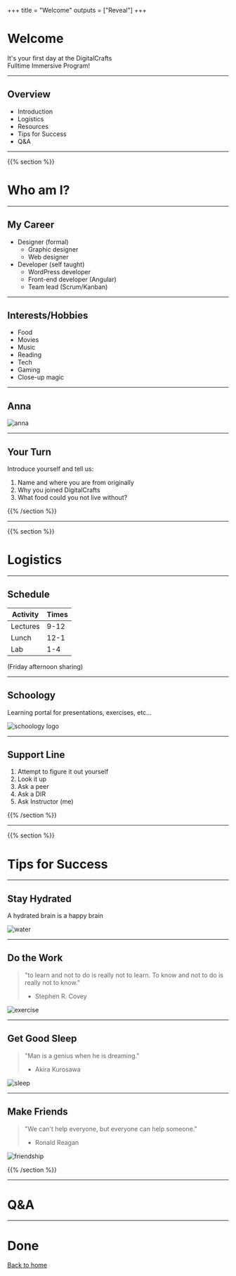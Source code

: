 +++
title = "Welcome"
outputs = ["Reveal"]
+++

# Welcome

It's your first day at the DigitalCrafts<br>
Fulltime Immersive Program!

---

## Overview

- Introduction
- Logistics
- Resources
- Tips for Success
- Q&A

---

{{% section %}}

# Who am I?

---

## My Career

- Designer (formal)
  - Graphic designer
  - Web designer
- Developer (self taught)
  - WordPress developer
  - Front-end developer (Angular)
  - Team lead (Scrum/Kanban)

---

## Interests/Hobbies

- Food
- Movies
- Music
- Reading
- Tech
- Gaming
- Close-up magic

---

## Anna

![anna](./anna.jpg)

---

## Your Turn

Introduce yourself and tell us:

1. Name and where you are from originally
2. Why you joined DigitalCrafts
3. What food could you not live without?

{{% /section %}}

---

{{% section %}}

# Logistics

---

## Schedule

| Activity | Times |
| -------- | ----- |
| Lectures | 9-12  |
| Lunch    | 12-1  |
| Lab      | 1-4   |

(Friday afternoon sharing)

---

## Schoology

Learning portal for presentations, exercises, etc...

![schoology logo](./schoology.jpg)

---

## Support Line

1. Attempt to figure it out yourself
2. Look it up
3. Ask a peer
4. Ask a DIR
5. Ask Instructor (me)

{{% /section %}}

---

{{% section %}}

# Tips for Success

---

## Stay Hydrated

A hydrated brain is a happy brain

![water](./water.gif)

---

## Do the Work

> "to learn and not to do is really not to learn. To know and not to do is really not to know."
>
> - Stephen R. Covey

![exercise](./exercise.gif)

---

## Get Good Sleep

> "Man is a genius when he is dreaming."
>
> - Akira Kurosawa

![sleep](./sleep.webp)

---

## Make Friends

> "We can't help everyone, but everyone can help someone."
>
> - Ronald Reagan

![friendship](./friendship.gif)

{{% /section %}}

---

# Q&A

---

# Done

[Back to home](/#/1)
